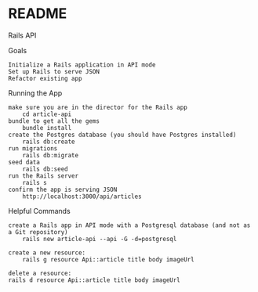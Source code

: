 # README

Rails API

Goals

    Initialize a Rails application in API mode
    Set up Rails to serve JSON
    Refactor existing app 

Running the App

    make sure you are in the director for the Rails app
        cd article-api
    bundle to get all the gems
        bundle install
    create the Postgres database (you should have Postgres installed)
        rails db:create
    run migrations
        rails db:migrate
    seed data
        rails db:seed
    run the Rails server
        rails s
    confirm the app is serving JSON
        http://localhost:3000/api/articles

Helpful Commands

    create a Rails app in API mode with a Postgresql database (and not as a Git repository)
        rails new article-api --api -G -d=postgresql

    create a new resource:
        rails g resource Api::article title body imageUrl
        
    delete a resource:
    rails d resource Api::article title body imageUrl

